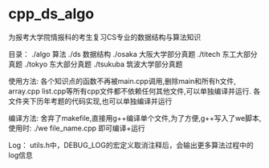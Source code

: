 # cpp_ds_algo
为报考大学院情报科的考生复习CS专业的数据结构与算法知识

目录：
./algo		算法
./ds 		数据结构
./osaka		大阪大学部分真题
./titech	东工大部分真题
./tokyo		东大部分真题
./tsukuba 	筑波大学部分真题

使用方法:
各个知识点的函数不再被main.cpp调用,删除main和所有h文件,
array.cpp list.cpp等所有cpp文件都不依赖任何其他文件,可以单独编译并运行.
各文件夹下历年考题的代码实现,也可以单独编译并运行

编译方法:
舍弃了makefile,直接用g++编译单个文件,为了方便,g++写入了we脚本,使用时:
./we file_name.cpp 即可编译+运行

Log：
utils.h中，DEBUG_LOG的宏定义取消注释后，会输出更多算法过程中的log信息